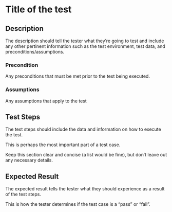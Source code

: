 #  Title of the test

## Description

The description should tell the tester what they’re going to test and include any other pertinent information such as the test environment, test data, and preconditions/assumptions.
### Precondition

Any preconditions that must be met prior to the test being executed.

### Assumptions
Any assumptions that apply to the test
## Test Steps

The test steps should include the data and information on how to execute the test.

This is perhaps the most important part of a test case.

Keep this section clear and concise (a list would be fine), but don’t leave out any necessary details.
## Expected Result

The expected result tells the tester what they should experience as a result of the test steps.

This is how the tester determines if the test case is a “pass” or “fail”.